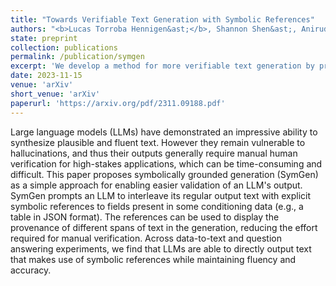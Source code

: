 ```yaml
---
title: "Towards Verifiable Text Generation with Symbolic References"
authors: "<b>Lucas Torroba Hennigen&ast;</b>, Shannon Shen&ast;, Aniruddha Nrusimha, Bernhard Gapp, David Sontag, Yoon Kim"
state: preprint
collection: publications
permalink: /publication/symgen
excerpt: 'We develop a method for more verifiable text generation by prompting LLMs to generate their output using symbolic references into some source data.'
date: 2023-11-15
venue: 'arXiv'
short_venue: 'arXiv'
paperurl: 'https://arxiv.org/pdf/2311.09188.pdf'
---
```

Large language models (LLMs) have demonstrated an impressive ability to synthesize plausible and fluent text. However they remain vulnerable to hallucinations, and thus their outputs generally require manual human verification for high-stakes applications, which can be time-consuming and difficult. This paper proposes symbolically grounded generation (SymGen) as a simple approach for enabling easier validation of an LLM's output. SymGen prompts an LLM to interleave its regular output text with explicit symbolic references to fields present in some conditioning data (e.g., a table in JSON format). The references can be used to display the provenance of different spans of text in the generation, reducing the effort required for manual verification. Across data-to-text and question answering experiments, we find that LLMs are able to directly output text that makes use of symbolic references while maintaining fluency and accuracy.
